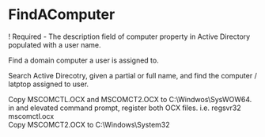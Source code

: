 # FindAComputer
!
Required - The description field of computer property in Active Directory populated with a user name.</br>

Find a domain computer a user is assigned to.</br>

Search Active Direcotry, given a partial or full name, and find the computer / latptop assigned to user. </br>

Copy MSCOMCTL.OCX and MSCOMCT2.OCX to C:\Windwos\SysWOW64.</br>
in and elevated command prompt, register both OCX files. i.e. regsvr32 mscomctl.ocx</br>
Copy MSCOMCT2.OCX to C:\Windows\System32</br>




